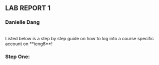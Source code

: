 ## **LAB REPORT 1**
### Danielle Dang 
<br>
Listed below is a step by step guide on how to log into a course specific account on **ieng6**!

### Step One: 
